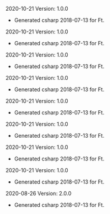 2020-10-21 Version: 1.0.0
- Generated csharp 2018-07-13 for Ft.

2020-10-21 Version: 1.0.0
- Generated csharp 2018-07-13 for Ft.

2020-10-21 Version: 1.0.0
- Generated csharp 2018-07-13 for Ft.

2020-10-21 Version: 1.0.0
- Generated csharp 2018-07-13 for Ft.

2020-10-21 Version: 1.0.0
- Generated csharp 2018-07-13 for Ft.

2020-10-21 Version: 1.0.0
- Generated csharp 2018-07-13 for Ft.

2020-10-21 Version: 1.0.0
- Generated csharp 2018-07-13 for Ft.

2020-10-21 Version: 1.0.0
- Generated csharp 2018-07-13 for Ft.

2020-08-26 Version: 2.0.0
- Generated csharp 2018-07-13 for Ft.

